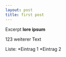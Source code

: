 ```yaml
---
layout: post
title: first post
---
```



Excerpt **lore ipsum**


<!--more--> 

123
weiterer Text

Liste:
*Eintrag 1
*Eintrag 2
